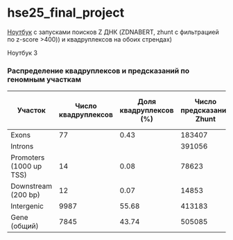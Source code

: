 # hse25_final_project

 [Ноутбук](https://colab.research.google.com/drive/1cliGoyr4nOSKiKhI7chDXQqeXOeOqGJP?usp=sharing) с запусками поисков Z ДНК (ZDNABERT, zhunt c фильтрацией по z-score >400)) и квадруплексов на обоих стрендах)

 Ноутбук 3

### Распределение квадруплексов и предсказаний по геномным участкам

| Участок                  | Число квадруплексов | Доля квадруплексов (%) | Число предсказаний Zhunt | Доля предсказаний Zhunt (%) | Число предсказаний ZDNABERT | Доля предсказаний ZDNABERT (%) |
|--------------------------|---------------------|-------------------------|--------------------------|-----------------------------|------------------------------|---------------------------------|
| Exons                   | 77                  | 0.43                    |     183407                     |    16.09                         | 535                          | 63.51                          |
| Introns                 |                     |                         |    391056                      |    34.31                         |                              |                                 |
| Promoters (1000 up TSS) | 14                  | 0.08                    |    78623                      |  6.90                           | 90                           | 10.68                          |
| Downstream (200 bp)     | 12                  | 0.07                    |  14853                        |    1.30                         | 20                           | 2.37                           |
| Intergenic              | 9987                | 55.68                   |  413183                        |    36.25                         | 52782                        | 62.66                          |
| Gene (общий)            | 7845                | 43.74                   |  505085                        |    44.31                         | 30813                        | 36.58                          |
